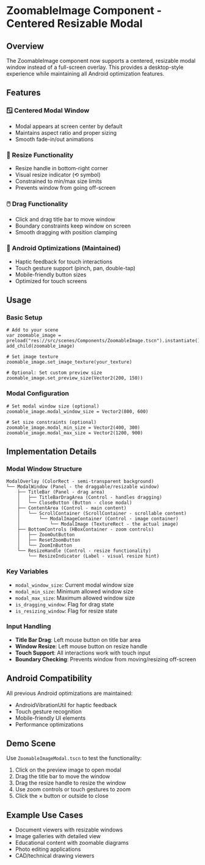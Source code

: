 # ZoomableImage Component - Centered Resizable Modal

## Overview
The ZoomableImage component now supports a centered, resizable modal window instead of a full-screen overlay. This provides a desktop-style experience while maintaining all Android optimization features.

## Features

### 🪟 Centered Modal Window
- Modal appears at screen center by default
- Maintains aspect ratio and proper sizing
- Smooth fade-in/out animations

### 🔄 Resize Functionality
- Resize handle in bottom-right corner
- Visual resize indicator (⟲ symbol)
- Constrained to min/max size limits
- Prevents window from going off-screen

### 🖱️ Drag Functionality
- Click and drag title bar to move window
- Boundary constraints keep window on screen
- Smooth dragging with position clamping

### 📱 Android Optimizations (Maintained)
- Haptic feedback for touch interactions
- Touch gesture support (pinch, pan, double-tap)
- Mobile-friendly button sizes
- Optimized for touch screens

## Usage

### Basic Setup
```gdscript
# Add to your scene
var zoomable_image = preload("res://src/scenes/Components/ZoomableImage.tscn").instantiate()
add_child(zoomable_image)

# Set image texture
zoomable_image.set_image_texture(your_texture)

# Optional: Set custom preview size
zoomable_image.set_preview_size(Vector2(200, 150))
```

### Modal Configuration
```gdscript
# Set modal window size (optional)
zoomable_image.modal_window_size = Vector2(800, 600)

# Set size constraints (optional)
zoomable_image.modal_min_size = Vector2(400, 300)
zoomable_image.modal_max_size = Vector2(1200, 900)
```

## Implementation Details

### Modal Window Structure
```
ModalOverlay (ColorRect - semi-transparent background)
└── ModalWindow (Panel - the draggable/resizable window)
    ├── TitleBar (Panel - drag area)
    │   ├── TitleBarDragArea (Control - handles dragging)
    │   └── CloseButton (Button - close modal)
    ├── ContentArea (Control - main content)
    │   └── ScrollContainer (ScrollContainer - scrollable content)
    │       └── ModalImageContainer (Control - image container)
    │           └── ModalImage (TextureRect - the actual image)
    ├── BottomControls (HBoxContainer - zoom controls)
    │   ├── ZoomOutButton
    │   ├── ResetZoomButton
    │   └── ZoomInButton
    └── ResizeHandle (Control - resize functionality)
        └── ResizeIndicator (Label - visual resize hint)
```

### Key Variables
- `modal_window_size`: Current modal window size
- `modal_min_size`: Minimum allowed window size
- `modal_max_size`: Maximum allowed window size
- `is_dragging_window`: Flag for drag state
- `is_resizing_window`: Flag for resize state

### Input Handling
- **Title Bar Drag**: Left mouse button on title bar area
- **Window Resize**: Left mouse button on resize handle
- **Touch Support**: All interactions work with touch input
- **Boundary Checking**: Prevents window from moving/resizing off-screen

## Android Compatibility
All previous Android optimizations are maintained:
- AndroidVibrationUtil for haptic feedback
- Touch gesture recognition
- Mobile-friendly UI elements
- Performance optimizations

## Demo Scene
Use `ZoomableImageModal.tscn` to test the functionality:
1. Click on the preview image to open modal
2. Drag the title bar to move the window
3. Drag the resize handle to resize the window
4. Use zoom controls or touch gestures to zoom
5. Click the × button or outside to close

## Example Use Cases
- Document viewers with resizable windows
- Image galleries with detailed view
- Educational content with zoomable diagrams
- Photo editing applications
- CAD/technical drawing viewers
